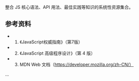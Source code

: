 整合 JS 核心语法、API 用法、最佳实践等知识的系统性资源集合。
## 参考资料
- 1. 《JavaScript权威指南》（第7版）
- 2. 《JavaScript 高级程序设计》（第 4 版）
- 3. MDN Web 文档（https://developer.mozilla.org/zh-CN/）

...
